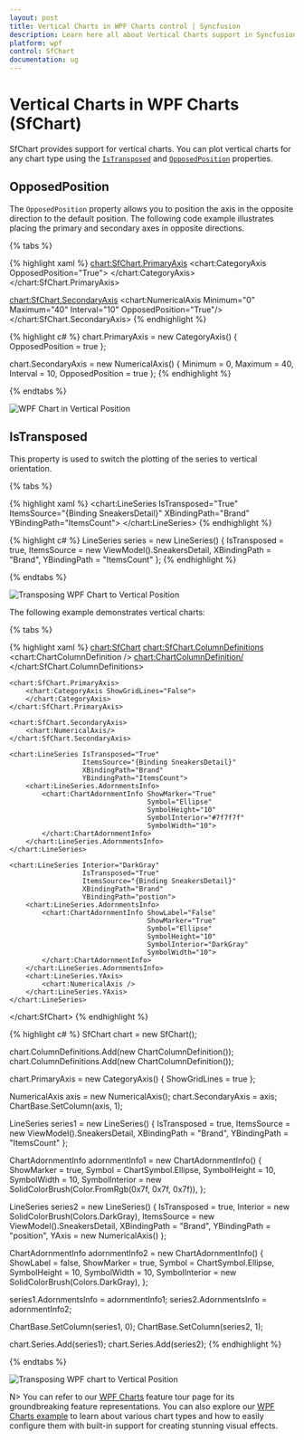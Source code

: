 ```yaml
---
layout: post
title: Vertical Charts in WPF Charts control | Syncfusion
description: Learn here all about Vertical Charts support in Syncfusion® WPF Charts (SfChart) control, its elements and more details.
platform: wpf
control: SfChart
documentation: ug
---
```


# Vertical Charts in WPF Charts (SfChart)

SfChart provides support for vertical charts. You can plot vertical charts for any chart type using the [`IsTransposed`](https://help.syncfusion.com/cr/wpf/Syncfusion.UI.Xaml.Charts.CartesianSeries.html#Syncfusion_UI_Xaml_Charts_CartesianSeries_IsTransposed) and [`OpposedPosition`](https://help.syncfusion.com/cr/wpf/Syncfusion.UI.Xaml.Charts.ChartAxis.html#Syncfusion_UI_Xaml_Charts_ChartAxis_OpposedPosition) properties.

## OpposedPosition

The `OpposedPosition` property allows you to position the axis in the opposite direction to the default position. The following code example illustrates placing the primary and secondary axes in opposite directions.

{% tabs %}

{% highlight xaml %}
<chart:SfChart.PrimaryAxis>
    <chart:CategoryAxis OpposedPosition="True">
    </chart:CategoryAxis>
</chart:SfChart.PrimaryAxis>

<chart:SfChart.SecondaryAxis>
    <chart:NumericalAxis Minimum="0" Maximum="40" Interval="10" OpposedPosition="True"/>
</chart:SfChart.SecondaryAxis>
{% endhighlight %}

{% highlight c# %}
chart.PrimaryAxis = new CategoryAxis()
{
    OpposedPosition = true
};

chart.SecondaryAxis = new NumericalAxis()
{
    Minimum = 0,
    Maximum = 40,
    Interval = 10,
    OpposedPosition = true
};
{% endhighlight %}

{% endtabs %}

![WPF Chart in Vertical Position](Vertical-Charts_images/wpf-vertical-chart.png)

## IsTransposed

This property is used to switch the plotting of the series to vertical orientation.

{% tabs %}

{% highlight xaml %}
<chart:LineSeries IsTransposed="True"
                  ItemsSource="{Binding SneakersDetail}" 
                  XBindingPath="Brand" 
                  YBindingPath="ItemsCount">
</chart:LineSeries>
{% endhighlight %}

{% highlight c# %}
LineSeries series = new LineSeries()
{
    IsTransposed = true,
    ItemsSource = new ViewModel().SneakersDetail,
    XBindingPath = "Brand",
    YBindingPath = "ItemsCount"
};
{% endhighlight %}

{% endtabs %}

![Transposing WPF Chart to Vertical Position](Vertical-Charts_images/wpf-transposing-chart.png)

The following example demonstrates vertical charts:

{% tabs %}

{% highlight xaml %}
<chart:SfChart>
    <chart:SfChart.ColumnDefinitions>
        <chart:ChartColumnDefinition />
        <chart:ChartColumnDefinition/>
    </chart:SfChart.ColumnDefinitions>
    
    <chart:SfChart.PrimaryAxis>
        <chart:CategoryAxis ShowGridLines="False">
        </chart:CategoryAxis>
    </chart:SfChart.PrimaryAxis>
    
    <chart:SfChart.SecondaryAxis>
        <chart:NumericalAxis/>
    </chart:SfChart.SecondaryAxis>          
    
    <chart:LineSeries IsTransposed="True"  
                      ItemsSource="{Binding SneakersDetail}"  
                      XBindingPath="Brand" 
                      YBindingPath="ItemsCount">
        <chart:LineSeries.AdornmentsInfo>
            <chart:ChartAdornmentInfo ShowMarker="True" 
                                      Symbol="Ellipse" 
                                      SymbolHeight="10" 
                                      SymbolInterior="#7f7f7f" 
                                      SymbolWidth="10">                        
            </chart:ChartAdornmentInfo>                        
        </chart:LineSeries.AdornmentsInfo>
    </chart:LineSeries>
    
    <chart:LineSeries Interior="DarkGray" 
                      IsTransposed="True"
                      ItemsSource="{Binding SneakersDetail}"  
                      XBindingPath="Brand" 
                      YBindingPath="postion">
        <chart:LineSeries.AdornmentsInfo>
            <chart:ChartAdornmentInfo ShowLabel="False" 
                                      ShowMarker="True" 
                                      Symbol="Ellipse" 
                                      SymbolHeight="10" 
                                      SymbolInterior="DarkGray" 
                                      SymbolWidth="10">
            </chart:ChartAdornmentInfo>
        </chart:LineSeries.AdornmentsInfo>
        <chart:LineSeries.YAxis>
            <chart:NumericalAxis />
        </chart:LineSeries.YAxis>
    </chart:LineSeries>
</chart:SfChart>
{% endhighlight %}

{% highlight c# %}
SfChart chart = new SfChart();

chart.ColumnDefinitions.Add(new ChartColumnDefinition());
chart.ColumnDefinitions.Add(new ChartColumnDefinition());

chart.PrimaryAxis = new CategoryAxis()
{
    ShowGridLines = true
};

NumericalAxis axis = new NumericalAxis();
chart.SecondaryAxis = axis;
ChartBase.SetColumn(axis, 1);

LineSeries series1 = new LineSeries()
{
    IsTransposed = true,
    ItemsSource = new ViewModel().SneakersDetail,
    XBindingPath = "Brand",
    YBindingPath = "ItemsCount"
};

ChartAdornmentInfo adornmentInfo1 = new ChartAdornmentInfo()
{
    ShowMarker = true,
    Symbol = ChartSymbol.Ellipse,
    SymbolHeight = 10,
    SymbolWidth = 10,
    SymbolInterior = new SolidColorBrush(Color.FromRgb(0x7f, 0x7f, 0x7f)),
};

LineSeries series2 = new LineSeries()
{
    IsTransposed = true,
    Interior = new SolidColorBrush(Colors.DarkGray),
    ItemsSource = new ViewModel().SneakersDetail,
    XBindingPath = "Brand",
    YBindingPath = "position",
    YAxis = new NumericalAxis()
};

ChartAdornmentInfo adornmentInfo2 = new ChartAdornmentInfo()
{
    ShowLabel = false,
    ShowMarker = true,
    Symbol = ChartSymbol.Ellipse,
    SymbolHeight = 10,
    SymbolWidth = 10,
    SymbolInterior = new SolidColorBrush(Colors.DarkGray),
};

series1.AdornmentsInfo = adornmentInfo1;
series2.AdornmentsInfo = adornmentInfo2;

ChartBase.SetColumn(series1, 0);
ChartBase.SetColumn(series2, 1);

chart.Series.Add(series1);
chart.Series.Add(series2);
{% endhighlight %}

{% endtabs %}

![Transposing WPF chart to Vertical Position](Vertical-Charts_images/wpf-transposing-chart-in-vertical.png)

N> You can refer to our [WPF Charts](https://www.syncfusion.com/wpf-controls/charts) feature tour page for its groundbreaking feature representations. You can also explore our [WPF Charts example](https://github.com/syncfusion/wpf-demos) to learn about various chart types and how to easily configure them with built-in support for creating stunning visual effects.